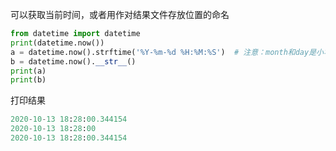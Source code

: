 可以获取当前时间，或者用作对结果文件存放位置的命名
```python
from datetime import datetime
print(datetime.now())
a = datetime.now().strftime('%Y-%m-%d %H:%M:%S')  # 注意：month和day是小写，大写M是分钟（minute），大写的D是整体日期（date）。
b = datetime.now().__str__()
print(a)
print(b)
```
打印结果

```python
2020-10-13 18:28:00.344154
2020-10-13 18:28:00
2020-10-13 18:28:00.344154
```
